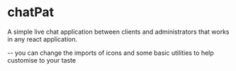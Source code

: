 # chatPat

A simple live chat application between clients and administrators that works in any react application.




-- you can change the imports of icons and some basic utilities to help customise to your taste
